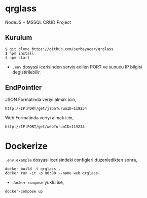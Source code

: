 # qrglass
NodeJS + MSSQL CRUD Project

## Kurulum

```
$ git clone https://github.com/serbayacar/qrglass
$ npm install
$ npm start
```

* `.env` dosyasi icerisinden servis edilen PORT ve sunucu IP bilgisi degistirilebilir.  

## EndPointler  

JSON Formatinda veriyi almak icin,

```
http://IP:PORT/get/json?urunID=119234
```

Web Formatinda veriyi almak icin,

```
http://IP:PORT/get/web?urunID=119234
```

# Dockerize 

`.env.example` dosyasi icerisindeki configleri duzenledikten sonra,

```
docker build -t qrglass .
docker run -it -p 80:80 --name web qrglass
```

* `docker-compose` yuklu ise,

```
docker-compose up
```